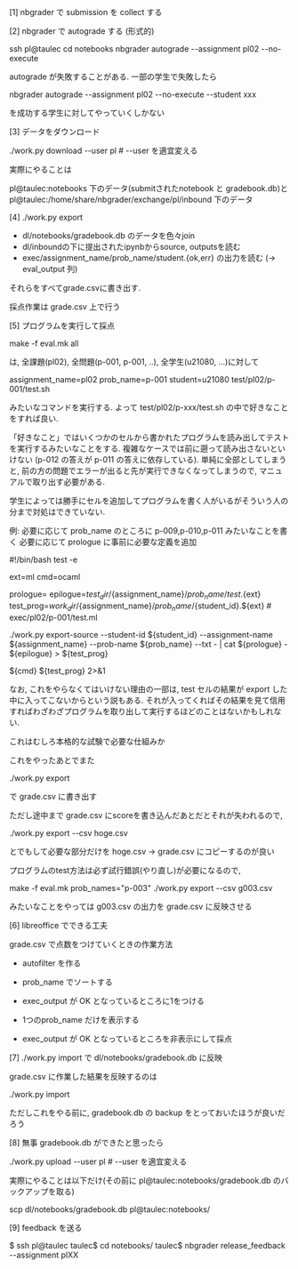 [1] nbgrader で submission を collect する

[2] nbgrader で autograde する (形式的)

ssh pl@taulec
cd notebooks
nbgrader autograde --assignment pl02 --no-execute

autograde が失敗することがある. 一部の学生で失敗したら

nbgrader autograde --assignment pl02 --no-execute --student xxx

を成功する学生に対してやっていくしかない

[3] データをダウンロード

./work.py download --user pl # --user を適宜変える

実際にやることは

pl@taulec:notebooks 下のデータ(submitされたnotebook と gradebook.db)と
pl@taulec:/home/share/nbgrader/exchange/pl/inbound 下のデータ

[4] ./work.py export

* dl/notebooks/gradebook.db のデータを色々join
* dl/inboundの下に提出されたipynbからsource, outputsを読む
* exec/assignment_name/prob_name/student.{ok,err} の出力を読む (-> eval_output 列)

それらをすべてgrade.csvに書き出す.

採点作業は grade.csv 上で行う

[5] プログラムを実行して採点

make -f eval.mk all

は, 全課題(pl02), 全問題(p-001, p-001, ..), 全学生(u21080, ...)に対して

assignment_name=pl02 prob_name=p-001 student=u21080 test/pl02/p-001/test.sh

みたいなコマンドを実行する. よって test/pl02/p-xxx/test.sh の中で好きなことをすれば良い.

「好きなこと」ではいくつかのセルから書かれたプログラムを読み出してテストを実行するみたいなことをする.
複雑なケースでは前に遡って読み出さないといけない (p-012 の答えが p-011 の答えに依存している).
単純に全部としてしまうと, 前の方の問題でエラーが出ると先が実行できなくなってしまうので,
マニュアルで取り出す必要がある.

学生によっては勝手にセルを追加してプログラムを書く人がいるがそういう人の分まで対処はできていない.

例: 必要に応じて prob_name のところに p-009,p-010,p-011 みたいなことを書く
必要に応じて prologue に事前に必要な定義を追加

#!/bin/bash
test -e

ext=ml
cmd=ocaml

prologue=
epilogue=${test_dir}/${assignment_name}/${prob_name}/test.${ext}
test_prog=${work_dir}/${assignment_name}/${prob_name}/${student_id}.${ext} # exec/pl02/p-001/test.ml

./work.py export-source --student-id ${student_id} --assignment-name ${assignment_name} --prob-name ${prob_name} --txt - | cat ${prologue} - ${epilogue} > ${test_prog}

${cmd} ${test_prog} 2>&1

なお, これをやらなくてはいけない理由の一部は, test セルの結果が export した中に入ってこないからという説もある. それが入ってくればその結果を見て信用すればわざわざプログラムを取り出して実行するほどのことはないかもしれない.

これはむしろ本格的な試験で必要な仕組みか

これをやったあとでまた

./work.py export

で grade.csv に書き出す

ただし途中まで grade.csv にscoreを書き込んだあとだとそれが失われるので, 

./work.py export --csv hoge.csv

とでもして必要な部分だけを hoge.csv -> grade.csv にコピーするのが良い

プログラムのtest方法は必ず試行錯誤(やり直し)が必要になるので,

make -f eval.mk prob_names="p-003"
./work.py export --csv g003.csv

みたいなことをやっては g003.csv の出力を grade.csv に反映させる

[6] libreoffice でできる工夫

grade.csv で点数をつけていくときの作業方法

* autofilter を作る
* prob_name でソートする
* exec_output が OK となっているところに1をつける

* 1つのprob_name だけを表示する
* exec_output が OK となっているところを非表示にして採点

[7] ./work.py import で dl/notebooks/gradebook.db に反映

grade.csv に作業した結果を反映するのは

./work.py import

ただしこれをやる前に, gradebook.db の backup をとっておいたほうが良いだろう

[8] 無事 gradebook.db ができたと思ったら

./work.py upload --user pl # --user を適宜変える

実際にやることは以下だけ(その前に pl@taulec:notebooks/gradebook.db のバックアップを取る)

scp dl/notebooks/gradebook.db pl@taulec:notebooks/

[9] feedback を送る

$ ssh pl@taulec
taulec$ cd notebooks/
taulec$ nbgrader release_feedback --assignment plXX

